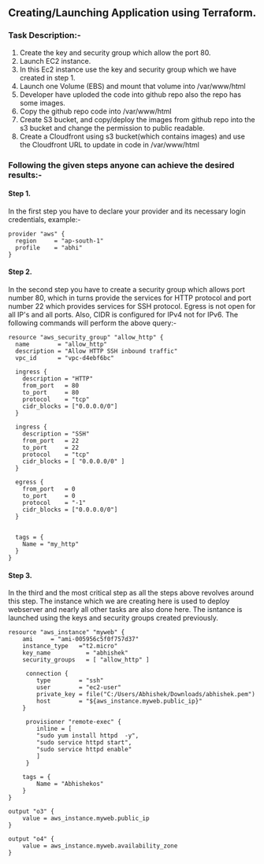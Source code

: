 ## Creating/Launching Application using Terraform.
### Task Description:-
1. Create the key and security group which allow the port 80.
2. Launch EC2 instance.
3. In this Ec2 instance use the key and security group which we have created in step 1.
4. Launch one Volume (EBS) and mount that volume into /var/www/html
5. Developer have uploded the code into github repo also the repo has some images.
6. Copy the github repo code into /var/www/html
7. Create S3 bucket, and copy/deploy the images from github repo into the s3 bucket and change the permission to public readable.
8. Create a Cloudfront using s3 bucket(which contains images) and use the Cloudfront URL to  update in code in /var/www/html

### Following the given steps anyone can achieve the desired results:-
#### Step 1.
In the first step you have to declare your provider and its necessary login credentials, example:-
```
provider "aws" {
  region     = "ap-south-1"
  profile    = "abhi"
}
```
#### Step 2.
In the second step you have to create a security group which allows port number 80, which in turns provide the services for HTTP protocol and port number 22 which provides services for SSH protocol. Egress is not open for all IP's and all ports. Also, CIDR is configured for IPv4 not for IPv6. The following commands will perform the above query:-
```
resource "aws_security_group" "allow_http" {
  name        = "allow_http"
  description = "Allow HTTP SSH inbound traffic"
  vpc_id      = "vpc-d4ebf6bc"

  ingress {
    description = "HTTP"
    from_port   = 80
    to_port     = 80
    protocol    = "tcp"
    cidr_blocks = ["0.0.0.0/0"]
  }

  ingress {
    description = "SSH"
    from_port   = 22
    to_port     = 22
    protocol    = "tcp"
    cidr_blocks = [ "0.0.0.0/0" ]
  }
  
  egress {
    from_port   = 0
    to_port     = 0
    protocol    = "-1"
    cidr_blocks = ["0.0.0.0/0"]
  }


  tags = {
    Name = "my_http"
  }
}
```
#### Step 3.
In the third and the most critical step as all the steps above revolves around this step. The instance which we are creating here is used to deploy webserver and nearly all other tasks are also done here. The isntance is launched using the keys and security groups created previously.
```
resource "aws_instance" "myweb" {
	ami		= "ami-005956c5f0f757d37"
	instance_type	="t2.micro"
	key_name          = "abhishek"
  	security_groups   = [ "allow_http" ]

	 connection {
    	type        = "ssh"
    	user        = "ec2-user"
    	private_key = file("C:/Users/Abhishek/Downloads/abhishek.pem")
    	host        = "${aws_instance.myweb.public_ip}"
  	}
  
 	 provisioner "remote-exec" {
    	inline = [
      	"sudo yum install httpd  -y",
      	"sudo service httpd start",
      	"sudo service httpd enable"
    	]
 	 }

	tags = {
		Name = "Abhishekos"
	}
}

output "o3" {
	value = aws_instance.myweb.public_ip
}

output "o4" {
	value = aws_instance.myweb.availability_zone
}
```
